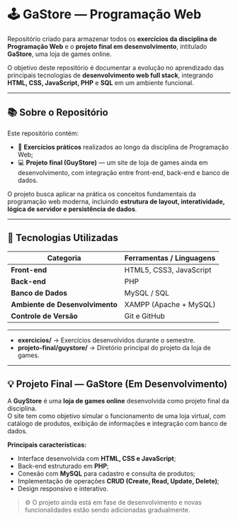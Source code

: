 # 🕹️ GaStore — Programação Web

Repositório criado para armazenar todos os **exercícios da disciplina de Programação Web** e o **projeto final em desenvolvimento**, intitulado **GaStore**, uma loja de games online.

O objetivo deste repositório é documentar a evolução no aprendizado das principais tecnologias de **desenvolvimento web full stack**, integrando **HTML, CSS, JavaScript, PHP** e **SQL** em um ambiente funcional.

---

## 📚 Sobre o Repositório

Este repositório contém:

- 🧩 **Exercícios práticos** realizados ao longo da disciplina de Programação Web;  
- 💻 **Projeto final (GuyStore)** — um site de loja de games ainda em desenvolvimento, com integração entre front-end, back-end e banco de dados.

O projeto busca aplicar na prática os conceitos fundamentais da programação web moderna, incluindo **estrutura de layout, interatividade, lógica de servidor e persistência de dados**.

---

## 🧰 Tecnologias Utilizadas

| Categoria | Ferramentas / Linguagens |
|------------|---------------------------|
| **Front-end** | HTML5, CSS3, JavaScript |
| **Back-end** | PHP |
| **Banco de Dados** | MySQL / SQL |
| **Ambiente de Desenvolvimento** | XAMPP (Apache + MySQL) |
| **Controle de Versão** | Git e GitHub |

---


- **exercicios/** → Exercícios desenvolvidos durante o semestre.  
- **projeto-final/guystore/** → Diretório principal do projeto da loja de games.  

---

## 💡 Projeto Final — GaStore (Em Desenvolvimento)

A **GuyStore** é uma **loja de games online** desenvolvida como projeto final da disciplina.  
O site tem como objetivo simular o funcionamento de uma loja virtual, com catálogo de produtos, exibição de informações e integração com banco de dados.

**Principais características:**
- Interface desenvolvida com **HTML, CSS e JavaScript**;  
- Back-end estruturado em **PHP**;  
- Conexão com **MySQL** para cadastro e consulta de produtos;  
- Implementação de operações **CRUD (Create, Read, Update, Delete)**;  
- Design responsivo e interativo.

> ⚙️ O projeto ainda está em fase de desenvolvimento e novas funcionalidades estão sendo adicionadas gradualmente.


